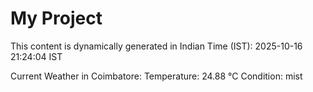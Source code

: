 # My Project

This content is dynamically generated in Indian Time (IST): 2025-10-16 21:24:04 IST


Current Weather in Coimbatore:
Temperature: 24.88 °C
Condition: mist
